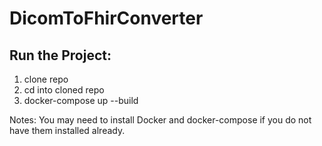 # DicomToFhirConverter
## Run the Project:
1. clone repo
2. cd into cloned repo
3. docker-compose up --build

Notes: You may need to install Docker and docker-compose if you do not have them installed already.
